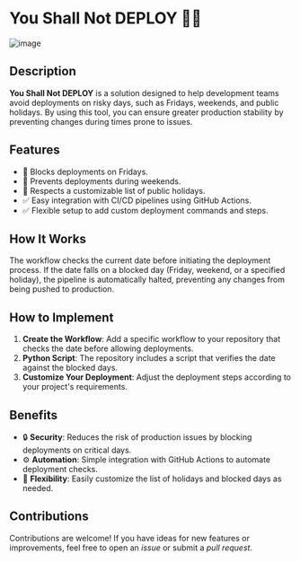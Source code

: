 # You Shall Not DEPLOY 🛑✨

![image](https://github.com/user-attachments/assets/b6d75c22-ad28-4ade-a120-d290421076de)

## Description
**You Shall Not DEPLOY** is a solution designed to help development teams avoid deployments on risky days, such as Fridays, weekends, and public holidays. By using this tool, you can ensure greater production stability by preventing changes during times prone to issues.

## Features
- 🚫 Blocks deployments on Fridays.
- 🚫 Prevents deployments during weekends.
- 🚫 Respects a customizable list of public holidays.
- ✅ Easy integration with CI/CD pipelines using GitHub Actions.
- ✅ Flexible setup to add custom deployment commands and steps.

## How It Works
The workflow checks the current date before initiating the deployment process. If the date falls on a blocked day (Friday, weekend, or a specified holiday), the pipeline is automatically halted, preventing any changes from being pushed to production.

## How to Implement
1. **Create the Workflow**: Add a specific workflow to your repository that checks the date before allowing deployments.
2. **Python Script**: The repository includes a script that verifies the date against the blocked days.
3. **Customize Your Deployment**: Adjust the deployment steps according to your project's requirements.

## Benefits
- 🔒 **Security**: Reduces the risk of production issues by blocking deployments on critical days.
- ⚙️ **Automation**: Simple integration with GitHub Actions to automate deployment checks.
- 📅 **Flexibility**: Easily customize the list of holidays and blocked days as needed.

## Contributions
Contributions are welcome! If you have ideas for new features or improvements, feel free to open an *issue* or submit a *pull request*.
